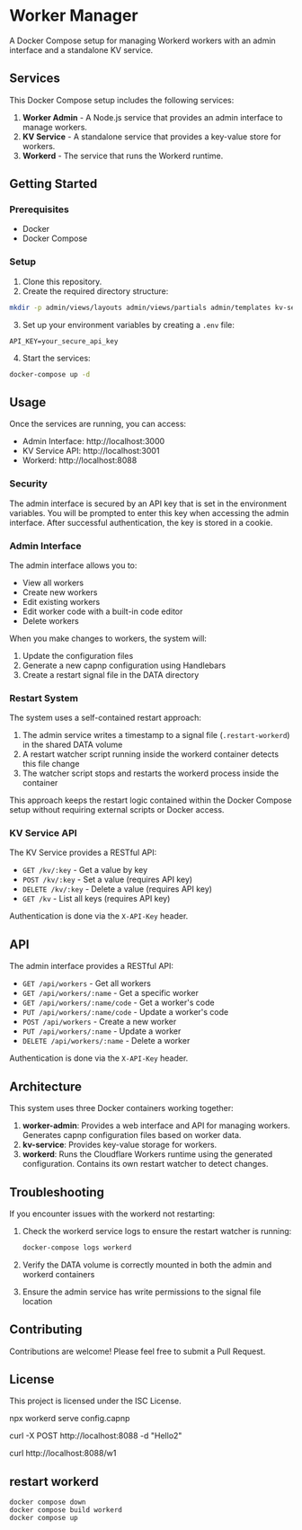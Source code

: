 # Worker Manager

A Docker Compose setup for managing Workerd workers with an admin interface and a standalone KV service.

## Services

This Docker Compose setup includes the following services:

1. **Worker Admin** - A Node.js service that provides an admin interface to manage workers.
2. **KV Service** - A standalone service that provides a key-value store for workers.
3. **Workerd** - The service that runs the Workerd runtime.

## Getting Started

### Prerequisites

- Docker
- Docker Compose

### Setup

1. Clone this repository.
2. Create the required directory structure:

```bash
mkdir -p admin/views/layouts admin/views/partials admin/templates kv-service workerd-service admin/public/js
```

3. Set up your environment variables by creating a `.env` file:

```
API_KEY=your_secure_api_key
```

4. Start the services:

```bash
docker-compose up -d
```

## Usage

Once the services are running, you can access:

- Admin Interface: http://localhost:3000
- KV Service API: http://localhost:3001
- Workerd: http://localhost:8088

### Security

The admin interface is secured by an API key that is set in the environment variables. You will be prompted to enter this key when accessing the admin interface. After successful authentication, the key is stored in a cookie.

### Admin Interface

The admin interface allows you to:

- View all workers
- Create new workers
- Edit existing workers
- Edit worker code with a built-in code editor
- Delete workers

When you make changes to workers, the system will:

1. Update the configuration files
2. Generate a new capnp configuration using Handlebars
3. Create a restart signal file in the DATA directory

### Restart System

The system uses a self-contained restart approach:

1. The admin service writes a timestamp to a signal file (`.restart-workerd`) in the shared DATA volume
2. A restart watcher script running inside the workerd container detects this file change
3. The watcher script stops and restarts the workerd process inside the container

This approach keeps the restart logic contained within the Docker Compose setup without requiring external scripts or Docker access.

### KV Service API

The KV Service provides a RESTful API:

- `GET /kv/:key` - Get a value by key
- `POST /kv/:key` - Set a value (requires API key)
- `DELETE /kv/:key` - Delete a value (requires API key)
- `GET /kv` - List all keys (requires API key)

Authentication is done via the `X-API-Key` header.

## API

The admin interface provides a RESTful API:

- `GET /api/workers` - Get all workers
- `GET /api/workers/:name` - Get a specific worker
- `GET /api/workers/:name/code` - Get a worker's code
- `PUT /api/workers/:name/code` - Update a worker's code
- `POST /api/workers` - Create a new worker
- `PUT /api/workers/:name` - Update a worker
- `DELETE /api/workers/:name` - Delete a worker

Authentication is done via the `X-API-Key` header.

## Architecture

This system uses three Docker containers working together:

1. **worker-admin**: Provides a web interface and API for managing workers. Generates capnp configuration files based on worker data.
2. **kv-service**: Provides key-value storage for workers.
3. **workerd**: Runs the Cloudflare Workers runtime using the generated configuration. Contains its own restart watcher to detect changes.

## Troubleshooting

If you encounter issues with the workerd not restarting:

1. Check the workerd service logs to ensure the restart watcher is running:

   ```bash
   docker-compose logs workerd
   ```

2. Verify the DATA volume is correctly mounted in both the admin and workerd containers

3. Ensure the admin service has write permissions to the signal file location

## Contributing

Contributions are welcome! Please feel free to submit a Pull Request.

## License

This project is licensed under the ISC License.

npx workerd serve config.capnp

curl -X POST http://localhost:8088 -d "Hello2"

curl http://localhost:8088/w1

## restart workerd

```
docker compose down
docker compose build workerd
docker compose up
```
